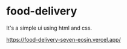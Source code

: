 # food-delivery
It's a simple ui using html and css.

https://food-delivery-seven-eosin.vercel.app/
